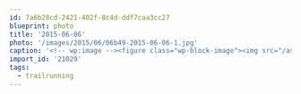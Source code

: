```yaml
---
id: 7a6b28cd-2421-402f-8c4d-ddf7caa3cc27
blueprint: photo
title: '2015-06-06'
photo: '/images/2015/06/06b49-2015-06-06-1.jpg'
caption: '<!-- wp:image --><figure class="wp-block-image"><img src="/assets/images/2015/06/06b49-2015-06-06-1.jpg" /></figure><!-- /wp:image --><!-- wp:paragraph --><p>Nice morning for an "easy" 20k in Crawford. Bit hot by the end though! #trailrunning</p><!-- /wp:paragraph -->'
import_id: '21029'
tags:
  - trailrunning
---
```

